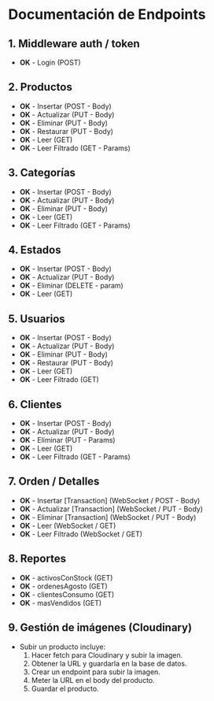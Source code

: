 # Documentación de Endpoints

## 1. Middleware auth / token

- **OK** - Login (POST)

## 2. Productos

- **OK** - Insertar (POST - Body)
- **OK** - Actualizar (PUT - Body)
- **OK** - Eliminar (PUT - Body)
- **OK** - Restaurar (PUT - Body)
- **OK** - Leer (GET)
- **OK** - Leer Filtrado (GET - Params)

## 3. Categorías

- **OK** - Insertar (POST - Body)
- **OK** - Actualizar (PUT - Body)
- **OK** - Eliminar (PUT - Body)
- **OK** - Leer (GET)
- **OK** - Leer Filtrado (GET - Params)

## 4. Estados

- **OK** - Insertar (POST - Body)
- **OK** - Actualizar (PUT - Body)
- **OK** - Eliminar (DELETE - param)
- **OK** - Leer (GET)

## 5. Usuarios

- **OK** - Insertar (POST - Body)
- **OK** - Actualizar (PUT - Body)
- **OK** - Eliminar (PUT - Body)
- **OK** - Restaurar (PUT - Body)
- **OK** - Leer (GET)
- **OK** - Leer Filtrado (GET)

## 6. Clientes

- **OK** - Insertar (POST - Body)
- **OK** - Actualizar (PUT - Body)
- **OK** - Eliminar (PUT - Params)
- **OK** - Leer (GET)
- **OK** - Leer Filtrado (GET - Params)

## 7. Orden / Detalles

- **OK** - Insertar [Transaction] (WebSocket / POST - Body)
- **OK** - Actualizar [Transaction] (WebSocket / PUT - Body)
- **OK** - Eliminar [Transaction] (WebSocket / PUT - Body)
- **OK** - Leer (WebSocket / GET)
- **OK** - Leer Filtrado (WebSocket / GET)

## 8. Reportes

- **OK** - activosConStock (GET)
- **OK** - ordenesAgosto (GET)
- **OK** - clientesConsumo (GET)
- **OK** - masVendidos (GET)

## 9. Gestión de imágenes (Cloudinary)

- Subir un producto incluye:
  1. Hacer fetch para Cloudinary y subir la imagen.
  2. Obtener la URL y guardarla en la base de datos.
  3. Crear un endpoint para subir la imagen.
  4. Meter la URL en el body del producto.
  5. Guardar el producto.

